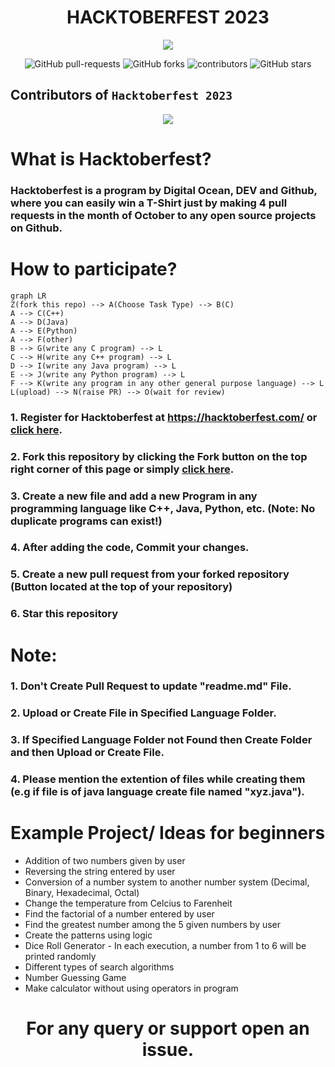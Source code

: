 <h1 align="center"> HACKTOBERFEST 2023</h1>
<p align="center">
  <img src="https://doimages.nyc3.cdn.digitaloceanspaces.com/002Blog/1100x640%20Hacktober%20fest%20header.png"> 
</p>
<p align="center">
   <img alt="GitHub pull-requests" src="https://img.shields.io/github/issues-pr/sherigar/HacktoberFest-2023">
   <img alt="GitHub forks" src="https://img.shields.io/github/forks/sherigar/HacktoberFest-2023">
   <img alt="contributors" src="https://img.shields.io/github/contributors/sherigar/HacktoberFest-2023">
   <img alt="GitHub stars" src="https://img.shields.io/github/stars/sherigar/HacktoberFest-2023">
</p>

## Contributors of `Hacktoberfest 2023`

<div align="center">

<a href="https://github.com/sherigar/HacktoberFest-2023/graphs/contributors">
  <img src="https://contrib.rocks/image?repo=sherigar/HacktoberFest-2023" />
</a>
  
</div>

# What is Hacktoberfest?

<h3>Hacktoberfest is a program by Digital Ocean, DEV and Github, where you can easily win a T-Shirt just by making 4 pull requests in the month of October to any open source projects on Github.</h3>

# How to participate?

```mermaid
graph LR
Z(fork this repo) --> A(Choose Task Type) --> B(C)
A --> C(C++)
A --> D(Java)
A --> E(Python) 
A --> F(other) 
B --> G(write any C program) --> L
C --> H(write any C++ program) --> L
D --> I(write any Java program) --> L
E --> J(write any Python program) --> L
F --> K(write any program in any other general purpose language) --> L
L(upload) --> N(raise PR) --> O(wait for review)
```

### 1. Register for Hacktoberfest at https://hacktoberfest.com/ or [click here](https://hacktoberfest.com/).
### 2. Fork this repository by clicking the Fork button on the top right corner of this page or simply [click here](https://github.com/sherigar/HacktoberFest-2023/fork).
### 3. Create a new file and **add** a new Program in any programming language like C++, Java, Python, etc. (Note: No duplicate programs can exist!)
### 4. After adding the code, Commit your changes.
### 5. Create a new pull request from your forked repository (Button located at the top of your repository)
### 6. Star this repository

# Note:
### 1. Don't Create Pull Request to update "readme.md" File.
### 2. Upload or Create File in Specified Language Folder.
### 3. If Specified Language Folder not Found then Create Folder and then Upload or Create File.
### 4. Please mention the extention of files while creating them (e.g if file is of java language create file named "xyz.java").

# Example Project/ Ideas for beginners
- Addition of two numbers given by user
- Reversing the string entered by user
- Conversion of a number system to another number system (Decimal, Binary, Hexadecimal, Octal)
- Change the temperature from Celcius to Farenheit
- Find the factorial of a number entered by user
- Find the greatest number among the 5 given numbers by user
- Create the patterns using logic
- Dice Roll Generator - In each execution, a number from 1 to 6 will be printed randomly
- Different types of search algorithms
- Number Guessing Game
- Make calculator without using operators in program

<h1 align="center">For any query or support open an issue.<h1>
